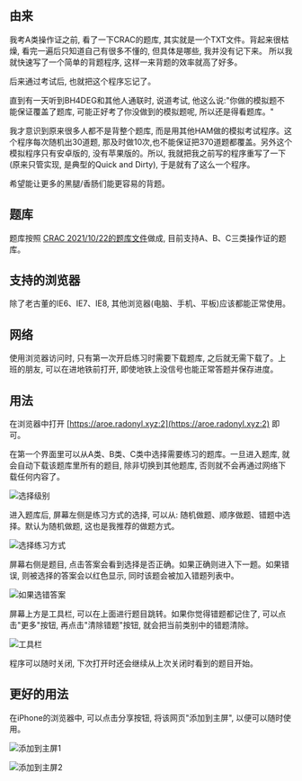 ## 由来

我考A类操作证之前, 看了一下CRAC的题库, 其实就是一个TXT文件。背起来很枯燥, 看完一遍后只知道自己有很多不懂的, 但具体是哪些, 我并没有记下来。 所以我就快速写了一个简单的背题程序, 这样一来背题的效率就高了好多。

后来通过考试后, 也就把这个程序忘记了。

直到有一天听到BH4DEG和其他人通联时, 说道考试, 他这么说:"你做的模拟题不能保证覆盖了题库, 可能正好考了你没做到的模拟题呢, 所以还是得看题库。"

我才意识到原来很多人都不是背整个题库, 而是用其他HAM做的模拟考试程序。这个程序每次随机出30道题, 那及时做10次,也不能保证把370道题都覆盖。另外这个模拟程序只有安卓版的, 没有苹果版的。所以, 我就把我之前写的程序重写了一下(原来只管实现, 是典型的Quick and Dirty), 于是就有了这么一个程序。

希望能让更多的黑腿/香肠们能更容易的背题。

## 题库

题库按照 [CRAC 2021/10/22的题库文件](http://www.crac.org.cn/News/Detail?ID=3dbd1bc7f36443958e1872234f42464f)做成, 目前支持A、B、C三类操作证的题库。

## 支持的浏览器

除了老古董的IE6、IE7、IE8, 其他浏览器(电脑、手机、平板)应该都能正常使用。

## 网络

使用浏览器访问时, 只有第一次开启练习时需要下载题库, 之后就无需下载了。上班的朋友, 可以在进地铁前打开, 即使地铁上没信号也能正常答题并保存进度。

## 用法

在浏览器中打开 [https://aroe.radonyl.xyz:2](https://aroe.radonyl.xyz:2) 即可。

在第一个界面里可以从A类、B类、C类中选择需要练习的题库。一旦进入题库, 就会自动下载该题库里所有的题目, 除非切换到其他题库, 否则就不会再通过网络下载任何内容了。

![选择级别](assets/img/readme-class-level-select.png)

进入题库后, 屏幕左侧是练习方式的选择, 可以从: 随机做题、顺序做题、错题中选择。默认为随机做题, 这也是我推荐的做题方式。

![选择练习方式](assets/img/readme-exercise-type-select.png)

屏幕右侧是题目, 点击答案会看到选择是否正确。如果正确则进入下一题。如果错误, 则被选择的答案会以红色显示, 同时该题会被加入错题列表中。

![如果选错答案](assets/img/readme-answer-select-wrong.png)

屏幕上方是工具栏, 可以在上面进行题目跳转。如果你觉得错题都记住了, 可以点击"更多"按钮, 再点击"清除错题"按钮, 就会把当前类别中的错题清除。

![工具栏](assets/img/readme-toolbar.png)

程序可以随时关闭, 下次打开时还会继续从上次关闭时看到的题目开始。

## 更好的用法

在iPhone的浏览器中, 可以点击分享按钮, 将该网页"添加到主屏", 以便可以随时使用。

![添加到主屏1](assets/img/readme-share-to-home-screen-1.png)

![添加到主屏2](assets/img/readme-share-to-home-screen-2.png)
